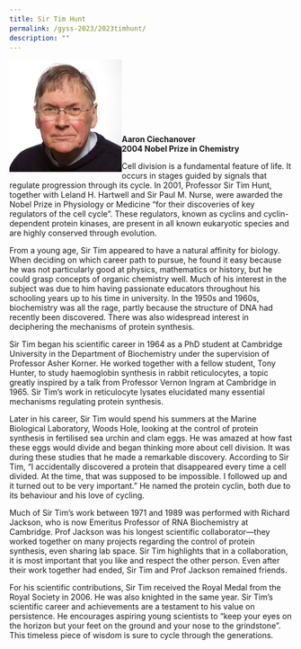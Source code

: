 ```yaml
---
title: Sir Tim Hunt
permalink: /gyss-2023/2023timhunt/
description: ""
---
```

<img src="/images/GYSS%202022/tim%20hunt.jpg" alt="Sir Tim Hunt" align="left" style="width:200px">
<br>
<br>
<br>
<br>
<br>
<br>
<br>

**Aaron Ciechanover** <br>
**2004 Nobel Prize in Chemistry**

Cell division is a fundamental feature of life. It occurs in stages guided by signals that regulate progression through its cycle. In 2001, Professor Sir Tim Hunt, together with Leland H. Hartwell and Sir Paul M. Nurse, were awarded the Nobel Prize in Physiology or Medicine “for their discoveries of key regulators of the cell cycle”. These regulators, known as cyclins and cyclin-dependent protein kinases, are present in all known eukaryotic species and are highly conserved through evolution.  
  
From a young age, Sir Tim appeared to have a natural affinity for biology. When deciding on which career path to pursue, he found it easy because he was not particularly good at physics, mathematics or history, but he could grasp concepts of organic chemistry well. Much of his interest in the subject was due to him having passionate educators throughout his schooling years up to his time in university. In the 1950s and 1960s, biochemistry was all the rage, partly because the structure of DNA had recently been discovered. There was also widespread interest in deciphering the mechanisms of protein synthesis.&nbsp;  
  
Sir Tim began his scientific career in 1964 as a PhD student at Cambridge University in the Department of Biochemistry under the supervision of Professor Asher Korner. He worked together with a fellow student, Tony Hunter, to study haemoglobin synthesis in rabbit reticulocytes, a topic greatly inspired by a talk from Professor Vernon Ingram at Cambridge in 1965. Sir Tim’s work in reticulocyte lysates elucidated many essential mechanisms regulating protein synthesis.&nbsp;  
  
Later in his career, Sir Tim would spend his summers at the Marine Biological Laboratory, Woods Hole, looking at the control of protein synthesis in fertilised sea urchin and clam eggs. He was amazed at how fast these eggs would divide and began thinking more about cell division. It was during these studies that he made a remarkable discovery. According to Sir Tim, “I accidentally discovered a protein that disappeared every time a cell divided. At the time, that was supposed to be impossible. I followed up and it turned out to be very important.” He named the protein cyclin, both due to its behaviour and his love of cycling.&nbsp;  
  
Much of Sir Tim’s work between 1971 and 1989 was performed with Richard Jackson, who is now Emeritus Professor of RNA Biochemistry at Cambridge. Prof Jackson was his longest scientific collaborator—they worked together on many projects regarding the control of protein synthesis, even sharing lab space. Sir Tim highlights that in a collaboration, it is most important that you like and respect the other person. Even after their work together had ended, Sir Tim and Prof Jackson remained friends.&nbsp;  
  
For his scientific contributions, Sir Tim received the Royal Medal from the Royal Society in 2006. He was also knighted in the same year. Sir Tim’s scientific career and achievements are a testament to his value on persistence. He encourages aspiring young scientists to “keep your eyes on the horizon but your feet on the ground and your nose to the grindstone”. This timeless piece of wisdom is sure to cycle through the generations.